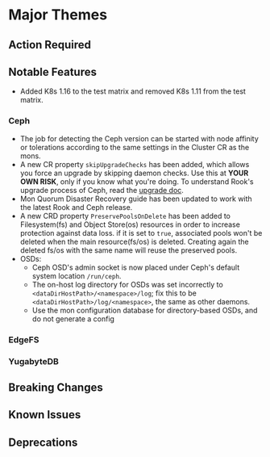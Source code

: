# Major Themes

## Action Required

## Notable Features
- Added K8s 1.16 to the test matrix and removed K8s 1.11 from the test matrix.

### Ceph

- The job for detecting the Ceph version can be started with node affinity or tolerations according to the same settings in the Cluster CR as the mons.
- A new CR property `skipUpgradeChecks` has been added, which allows you force an upgrade by skipping daemon checks. Use this at **YOUR OWN RISK**, only if you know what you're doing. To understand Rook's upgrade process of Ceph, read the [upgrade doc](Documentation/ceph-upgrade.html#ceph-version-upgrades).
- Mon Quorum Disaster Recovery guide has been updated to work with the latest Rook and Ceph release.
- A new CRD property `PreservePoolsOnDelete` has been added to Filesystem(fs) and Object Store(os) resources in order to increase protection against data loss. if it is set to `true`, associated pools won't be deleted when the main resource(fs/os) is deleted. Creating again the deleted fs/os with the same name will reuse the preserved pools.
- OSDs:
  - Ceph OSD's admin socket is now placed under Ceph's default system location `/run/ceph`.
  - The on-host log directory for OSDs was set incorrectly to `<dataDirHostPath>/<namespace>/log`;
    fix this to be `<dataDirHostPath>/log/<namespace>`, the same as other daemons.
  - Use the mon configuration database for directory-based OSDs, and do not generate a config


### EdgeFS


### YugabyteDB



## Breaking Changes

### <Storage Provider>


## Known Issues

### <Storage Provider>


## Deprecations

### <Storage Provider>
